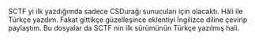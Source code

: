 SCTF yi ilk yazdığımda sadece CSDurağı sunucuları için olacaktı. Hâli ile Türkçe yazdım. Fakat gittikçe güzelleşince eklentiyi İngilizce diline çevirip paylaştım. Bu dosyalar da SCTF nin ilk sürümünün Türkçe yazılmış hali. 
